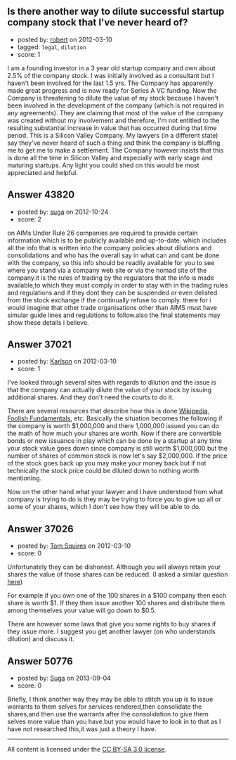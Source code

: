 ## Is there another way to dilute successful startup company stock that I've never heard of?

- posted by: [robert](https://stackexchange.com/users/-1/16847-robert) on 2012-03-10
- tagged: `legal`, `dilution`
- score: 1

I am a founding investor in a 3 year old startup company and own about 2.5% of the company stock.  I was initially involved as a consultant but I haven't been involved for the last 1.5 yrs. The Company has apparently made great progress and is now ready for Series A VC funding.  Now the Company is threatening to dilute the value of my stock because I haven't been involved in the development of the company (which is not required in any agreements).  They are claiming that most of the value of the company was created without my involvement and therefore, I'm not entitled to the resulting substantial increase in value that has occurred during that time period.  This is a Silicon Valley Company.  My lawyers (in a different state) say they've never heard of such a thing and think the company is bluffing me to get me to make a settlement.  The Company however insists that this is done all the time in Silicon Valley and especially with early stage and maturing startups.
Any light you could shed on this would be most appreciated and helpful.
   


## Answer 43820

- posted by: [suga](https://stackexchange.com/users/-1/21298-suga) on 2012-10-24
- score: 2

on AIMs Under Rule 26 companies are required to provide certain information which is to be publicly available and up-to-date. which includes all the info that is written into the company policies about dilutions and consolidations and who has the overall say in what can and cant be done with the company,
so this info should be readily available for you to see where you stand via a company web site or via the nomad site of the company.it is the rules of trading by the regulators that the info is made available,to which they must comply in order to stay with in the trading rules and regulations.and if they dont they can be suspended or even delisted from the stock exchange if the continually refuse to comply.
there for i would imagine that other trade organisations other than AIMS must have simular guide lines and regulations to follow.also the final statements may show these details i believe. 


## Answer 37021

- posted by: [Karlson](https://stackexchange.com/users/-1/15252-karlson) on 2012-03-10
- score: 1

<p>I've looked through several sites with regards to dilution and the issue is that the company can actually dilute the value of your stock by issuing additional shares.  And they don't need the courts to do it.</p>

<p>There are several resources that describe how this is done <a href="http://en.wikipedia.org/wiki/Stock_dilution" rel="nofollow">Wikipedia</a>, <a href="http://www.fool.com/investing/high-growth/2006/04/28/foolish-fundamentals-stock-dilution.aspx" rel="nofollow">Foolish Fundamentals</a>, etc.  Basically the situation becomes the following if the company is worth $1,000,000 and there 1,000,000 issued you can do the math of how much your shares are worth.  Now if there are convertible bonds or new issuance in play which can be done by a startup at any time your stock value goes down since company is still worth $1,000,000 but the number of shares of common stock is now let's say $2,000,000.  If the price of the stock goes back up you may make your money back but if not technically the stock price could be diluted down to nothing worth mentioning.</p>

<p>Now on the other hand what your lawyer and I have understood from what company is trying to do is they may be trying to force you to give up all or some of your shares, which I don't see how they will be able to do.</p>



## Answer 37026

- posted by: [Tom Squires](https://stackexchange.com/users/-1/11392-tom-squires) on 2012-03-10
- score: 0

<p>Unfortunately they can be dishonest. Although you will always retain your shares the value of those shares can be reduced. (I asked a similar question <a href="http://answers.onstartups.com/questions/34170/help-me-understand-issuing-shares">here</a>)</p>

<p>For example if you own one of the 100 shares in a $100 company then each share is worth $1. If they then issue another 100 shares and distribute them among themselves your value will go down to $0.5.</p>

<p>There are however some laws that give you some rights to buy shares if they issue more. I suggest you get another lawyer (on who understands dilution) and discuss it. </p>



## Answer 50776

- posted by: [Suga](https://stackexchange.com/users/-1/27723-suga) on 2013-09-04
- score: 0

Briefly,
I think another way they may be able to stitch you up is to issue warrants to them selves for services rendered,then consolidate the shares,and then use the warrants after the consolidation to give them selves more value than you have.but you would have to look in to that as I have not researched this,it was just a theory I have. 



---

All content is licensed under the [CC BY-SA 3.0 license](https://creativecommons.org/licenses/by-sa/3.0/).
